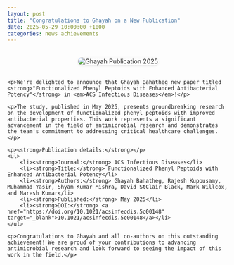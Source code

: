 ```yaml
---
layout: post
title: "Congratulations to Ghayah on a New Publication"
date: 2025-05-29 10:00:00 +1000
categories: news achievements
---
```


<div class="post-content">
    <div class="post-image">
        <img src="{{ site.baseurl }}/assets/images/ghayah-publication.jpg" alt="Ghayah Publication 2025" class="featured-image">
    </div>

    <p>We're delighted to announce that Ghayah Bahatheg new paper titled <strong>"Functionalized Phenyl Peptoids with Enhanced Antibacterial Potency"</strong> in <em>ACS Infectious Diseases</em>!</p>

    <p>The study, published in May 2025, presents groundbreaking research on the development of functionalized phenyl peptoids with improved antibacterial properties. This work represents a significant advancement in the field of antimicrobial research and demonstrates the team's commitment to addressing critical healthcare challenges.</p>

    <p><strong>Publication details:</strong></p>
    <ul>
        <li><strong>Journal:</strong> ACS Infectious Diseases</li>
        <li><strong>Title:</strong> Functionalized Phenyl Peptoids with Enhanced Antibacterial Potency</li>
        <li><strong>Authors:</strong> Ghayah Bahatheg, Rajesh Kuppusamy, Muhammad Yasir, Shyam Kumar Mishra, David StClair Black, Mark Willcox, and Naresh Kumar</li>
        <li><strong>Published:</strong> May 2025</li>
        <li><strong>DOI:</strong> <a href="https://doi.org/10.1021/acsinfecdis.5c00148" target="_blank">10.1021/acsinfecdis.5c00148</a></li>
    </ul>

    <p>Congratulations to Ghayah and all co-authors on this outstanding achievement! We are proud of your contributions to advancing antimicrobial research and look forward to seeing the impact of this work in the field.</p>
</div>

<style>
.post-content {
    max-width: 800px;
    margin: 0 auto;
}

.post-image {
    margin: 2rem 0;
    text-align: center;
}

.featured-image {
    max-width: 100%;
    height: auto;
    border-radius: 8px;
    box-shadow: 0 2px 5px rgba(0,0,0,0.1);
}

.post-content p {
    margin-bottom: 1.5rem;
    line-height: 1.6;
    text-align: justify;
}

.post-content ul {
    margin: 1.5rem 0;
    padding-left: 2rem;
}

.post-content li {
    margin-bottom: 0.5rem;
    line-height: 1.6;
}
</style> 